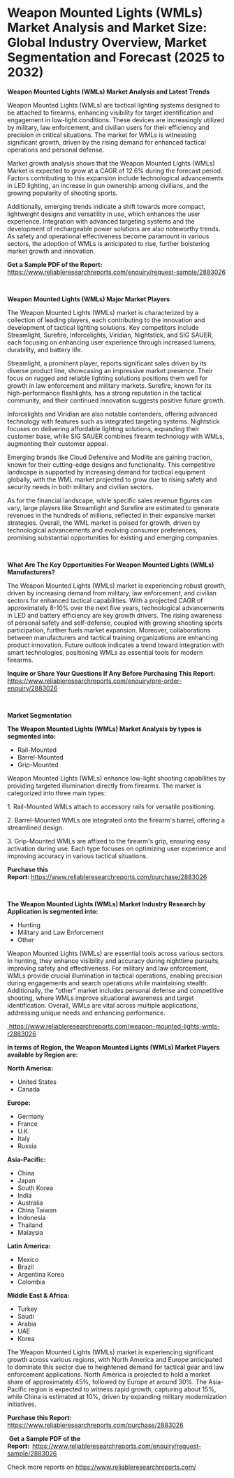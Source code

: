 <p><h1>Weapon Mounted Lights (WMLs) Market Analysis and Market Size: Global Industry Overview, Market Segmentation and Forecast (2025 to 2032)</h1></p><p><strong>Weapon Mounted Lights (WMLs) Market Analysis and Latest Trends</strong></p>
<p><p>Weapon Mounted Lights (WMLs) are tactical lighting systems designed to be attached to firearms, enhancing visibility for target identification and engagement in low-light conditions. These devices are increasingly utilized by military, law enforcement, and civilian users for their efficiency and precision in critical situations. The market for WMLs is witnessing significant growth, driven by the rising demand for enhanced tactical operations and personal defense.</p><p>Market growth analysis shows that the Weapon Mounted Lights (WMLs) Market is expected to grow at a CAGR of 12.6% during the forecast period. Factors contributing to this expansion include technological advancements in LED lighting, an increase in gun ownership among civilians, and the growing popularity of shooting sports. </p><p>Additionally, emerging trends indicate a shift towards more compact, lightweight designs and versatility in use, which enhances the user experience. Integration with advanced targeting systems and the development of rechargeable power solutions are also noteworthy trends. As safety and operational effectiveness become paramount in various sectors, the adoption of WMLs is anticipated to rise, further bolstering market growth and innovation.</p></p>
<p><strong>Get a Sample PDF of the Report:&nbsp;</strong> <a href="https://www.reliableresearchreports.com/enquiry/request-sample/2883026?utm_campaign=2646&utm_medium=2&utm_source=Github&utm_content=ia&utm_term=13032025&utm_id=weapon-mounted-lights-wmls">https://www.reliableresearchreports.com/enquiry/request-sample/2883026</a></p>
<p>&nbsp;</p>
<p><strong>Weapon Mounted Lights (WMLs) Major Market Players</strong></p>
<p><p>The Weapon Mounted Lights (WMLs) market is characterized by a collection of leading players, each contributing to the innovation and development of tactical lighting solutions. Key competitors include Streamlight, Surefire, Inforcelights, Viridian, Nightstick, and SIG SAUER, each focusing on enhancing user experience through increased lumens, durability, and battery life.</p><p>Streamlight, a prominent player, reports significant sales driven by its diverse product line, showcasing an impressive market presence. Their focus on rugged and reliable lighting solutions positions them well for growth in law enforcement and military markets. Surefire, known for its high-performance flashlights, has a strong reputation in the tactical community, and their continued innovation suggests positive future growth.</p><p>Inforcelights and Viridian are also notable contenders, offering advanced technology with features such as integrated targeting systems. Nightstick focuses on delivering affordable lighting solutions, expanding their customer base, while SIG SAUER combines firearm technology with WMLs, augmenting their customer appeal.</p><p>Emerging brands like Cloud Defensive and Modlite are gaining traction, known for their cutting-edge designs and functionality. This competitive landscape is supported by increasing demand for tactical equipment globally, with the WML market projected to grow due to rising safety and security needs in both military and civilian sectors.</p><p>As for the financial landscape, while specific sales revenue figures can vary, large players like Streamlight and Surefire are estimated to generate revenues in the hundreds of millions, reflected in their expansive market strategies. Overall, the WML market is poised for growth, driven by technological advancements and evolving consumer preferences, promising substantial opportunities for existing and emerging companies.</p></p>
<p>&nbsp;</p>
<p><strong>What Are The Key Opportunities For Weapon Mounted Lights (WMLs) Manufacturers?</strong></p>
<p><p>The Weapon Mounted Lights (WMLs) market is experiencing robust growth, driven by increasing demand from military, law enforcement, and civilian sectors for enhanced tactical capabilities. With a projected CAGR of approximately 8-10% over the next five years, technological advancements in LED and battery efficiency are key growth drivers. The rising awareness of personal safety and self-defense, coupled with growing shooting sports participation, further fuels market expansion. Moreover, collaborations between manufacturers and tactical training organizations are enhancing product innovation. Future outlook indicates a trend toward integration with smart technologies, positioning WMLs as essential tools for modern firearms.</p></p>
<p><strong>Inquire or Share Your Questions If Any Before Purchasing This Report:</strong> <a href="https://www.reliableresearchreports.com/enquiry/pre-order-enquiry/2883026?utm_campaign=2646&utm_medium=2&utm_source=Github&utm_content=ia&utm_term=13032025&utm_id=weapon-mounted-lights-wmls">https://www.reliableresearchreports.com/enquiry/pre-order-enquiry/2883026</a></p>
<p>&nbsp;</p>
<p><strong>Market Segmentation</strong></p>
<p><strong>The Weapon Mounted Lights (WMLs) Market Analysis by types is segmented into:</strong></p>
<p><ul><li>Rail-Mounted</li><li>Barrel-Mounted</li><li>Grip-Mounted</li></ul></p>
<p><p>Weapon Mounted Lights (WMLs) enhance low-light shooting capabilities by providing targeted illumination directly from firearms. The market is categorized into three main types: </p><p>1. Rail-Mounted WMLs attach to accessory rails for versatile positioning.</p><p>2. Barrel-Mounted WMLs are integrated onto the firearm's barrel, offering a streamlined design.</p><p>3. Grip-Mounted WMLs are affixed to the firearm's grip, ensuring easy activation during use. Each type focuses on optimizing user experience and improving accuracy in various tactical situations.</p></p>
<p><strong>Purchase this Report:&nbsp;</strong><a href="https://www.reliableresearchreports.com/purchase/2883026?utm_campaign=2646&utm_medium=2&utm_source=Github&utm_content=ia&utm_term=13032025&utm_id=weapon-mounted-lights-wmls">https://www.reliableresearchreports.com/purchase/2883026</a></p>
<p>&nbsp;</p>
<p><strong>The Weapon Mounted Lights (WMLs) Market Industry Research by Application is segmented into:</strong></p>
<p><ul><li>Hunting</li><li>Military and Law Enforcement</li><li>Other</li></ul></p>
<p><p>Weapon Mounted Lights (WMLs) are essential tools across various sectors. In hunting, they enhance visibility and accuracy during nighttime pursuits, improving safety and effectiveness. For military and law enforcement, WMLs provide crucial illumination in tactical operations, enabling precision during engagements and search operations while maintaining stealth. Additionally, the "other" market includes personal defense and competitive shooting, where WMLs improve situational awareness and target identification. Overall, WMLs are vital across multiple applications, addressing unique needs and enhancing performance.</p></p>
<p><a href="https://www.reliableresearchreports.com/weapon-mounted-lights-wmls-r2883026?utm_campaign=2646&utm_medium=2&utm_source=Github&utm_content=ia&utm_term=13032025&utm_id=weapon-mounted-lights-wmls">&nbsp;https://www.reliableresearchreports.com/weapon-mounted-lights-wmls-r2883026</a></p>
<p><strong>In terms of Region, the Weapon Mounted Lights (WMLs) Market Players available by Region are:</strong></p>
<p>
    <p> <strong> North America: </strong>
        <ul>
            <li>United States</li>
            <li>Canada</li>
        </ul>
        </p> 
    <p> <strong> Europe: </strong>
        <ul>
            <li>Germany</li>
            <li>France</li>
            <li>U.K.</li>
            <li>Italy</li>
            <li>Russia</li>
        </ul>
        </p> 
    <p> <strong> Asia-Pacific: </strong>
        <ul>
            <li>China</li>
            <li>Japan</li>
            <li>South Korea</li>
            <li>India</li>
            <li>Australia</li>
            <li>China Taiwan</li>
            <li>Indonesia</li>
            <li>Thailand</li>
            <li>Malaysia</li>
        </ul>
        </p> 
    <p> <strong> Latin America: </strong>
        <ul>
            <li>Mexico</li>
            <li>Brazil</li>
            <li>Argentina Korea</li>
            <li>Colombia</li>
        </ul>
        </p> 
    <p> <strong> Middle East & Africa: </strong>
        <ul>
            <li>Turkey</li>
            <li>Saudi</li>
            <li>Arabia</li>
            <li>UAE</li>
            <li>Korea</li>
        </ul>
    </p>
    </p>
<p><p>The Weapon Mounted Lights (WMLs) market is experiencing significant growth across various regions, with North America and Europe anticipated to dominate this sector due to heightened demand for tactical gear and law enforcement applications. North America is projected to hold a market share of approximately 45%, followed by Europe at around 30%. The Asia-Pacific region is expected to witness rapid growth, capturing about 15%, while China is estimated at 10%, driven by expanding military modernization initiatives.</p></p>
<p><strong>Purchase this Report: </strong><a href="https://www.reliableresearchreports.com/purchase/2883026?utm_campaign=2646&utm_medium=2&utm_source=Github&utm_content=ia&utm_term=13032025&utm_id=weapon-mounted-lights-wmls">https://www.reliableresearchreports.com/purchase/2883026</a></p>
<p>&nbsp;<strong>Get a Sample PDF of the Report:&nbsp;&nbsp;</strong><a href="https://www.reliableresearchreports.com/enquiry/request-sample/2883026?utm_campaign=2646&utm_medium=2&utm_source=Github&utm_content=ia&utm_term=13032025&utm_id=weapon-mounted-lights-wmls">https://www.reliableresearchreports.com/enquiry/request-sample/2883026</a></p>
<p><strong></strong></p>
<p>Check more reports on <a href="https://www.reliableresearchreports.com/?utm_campaign=2646&utm_medium=2&utm_source=Github&utm_content=ia&utm_term=13032025&utm_id=weapon-mounted-lights-wmls">https://www.reliableresearchreports.com/</a></p>
